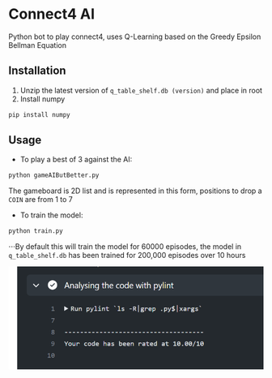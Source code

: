 
# Connect4 AI

Python bot to play connect4, uses Q-Learning based on the Greedy Epsilon Bellman Equation 
## Installation

1. Unzip the latest version of `q_table_shelf.db (version)` and place in root
2. Install numpy
```bash
pip install numpy
```

## Usage
	
* To play a best of 3 against the AI:

```bash
python gameAIButBetter.py
```

   The gameboard is  2D list and is represented in this form, positions to drop a `COIN` are from 1 to 7

* To train the model:
```bash
python train.py
```
⋅⋅⋅By default this will train the model for 60000 episodes, the model in `q_table_shelf.db` has been trained for 200,000 episodes over 10 hours



![pylint report](pyLintreport.png)
